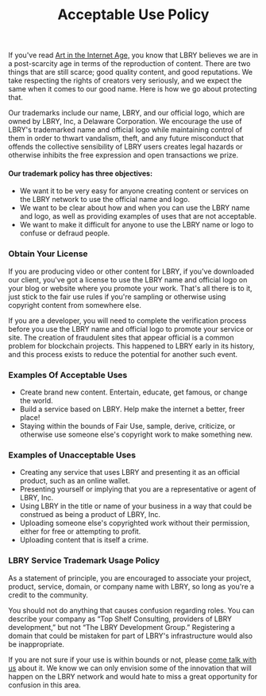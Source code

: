 ﻿---
title: Acceptable Use Policy
category: other
---

If you've read [Art in the Internet Age,](https://lbry.io/what) you know that LBRY believes we are in a post-scarcity age in terms of the reproduction of content. There are two things that are still scarce; good quality content, and good reputations. We take respecting the rights of creators very seriously, and we expect the same when it comes to our good name. Here is how we go about protecting that.

Our trademarks include our name, LBRY, and our official logo, which are owned by LBRY, Inc, a Delaware Corporation. We encourage the use of LBRY's trademarked name and official logo while maintaining control of them in order to thwart vandalism, theft, and any future misconduct that offends the collective sensibility of LBRY users creates legal hazards or otherwise inhibits the free expression and open transactions we prize.

#### Our trademark policy has three objectives:

   * We want it to be very easy for anyone creating content or services on the LBRY network to use the official name and logo.
   * We want to be clear about how and when you can use the LBRY name and logo, as well as providing examples of uses that are not acceptable.
   * We want to make it difficult for anyone to use the LBRY name or logo to confuse or defraud people.

### Obtain Your License

If you are producing video or other content for LBRY, if you've downloaded our client, you've got a license to use the LBRY name and official logo on your blog or website where you promote your work. That's all there is to it, just stick to the fair use rules if you're sampling or otherwise using copyright content from somewhere else.

If you are a developer, you will need to complete the verification process before you use the LBRY name and official logo to promote your service or site. The creation of fraudulent sites that appear official is a common problem for blockchain projects. This happened to LBRY early in its history, and this process exists to reduce the potential for another such event.

### Examples Of Acceptable Uses

   * Create brand new content. Entertain, educate, get famous, or change the world.
   * Build a service based on LBRY. Help make the internet a better, freer place!
   * Staying within the bounds of Fair Use, sample, derive, criticize, or otherwise use someone else's copyright work to make something new.

### Examples of Unacceptable Uses

   * Creating any service that uses LBRY and presenting it as an official product, such as an online wallet.
   * Presenting yourself or implying that you are a representative or agent of LBRY, Inc.
   * Using LBRY in the title or name of your business in a way that could be construed as being a product of LBRY, Inc. 
   * Uploading someone else's copyrighted work without their permission, either for free or attempting to profit.
   * Uploading content that is itself a crime.

### LBRY Service Trademark Usage Policy

As a statement of principle, you are encouraged to associate your project, product, service, domain, or company name with LBRY, so long as you're a credit to the community.

You should not do anything that causes confusion regarding roles. You can describe your company as “Top Shelf Consulting, providers of LBRY development,” but not “The LBRY Development Group.” Registering a domain that could be mistaken for part of LBRY's infrastructure would also be inappropriate.

If you are not sure if your use is within bounds or not, please [come talk with us](https://chat.lbry.io) about it. We know we can only envision some of the innovation that will happen on the LBRY network and would hate to miss a great opportunity for confusion in this area.
